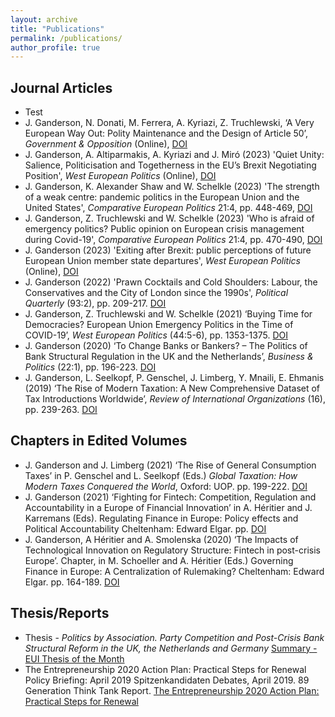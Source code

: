 ```yaml
---
layout: archive
title: "Publications"
permalink: /publications/
author_profile: true
---
```


## Journal Articles

* Test
* J. Ganderson, N. Donati, M. Ferrera, A. Kyriazi, Z. Truchlewski, ‘A Very European Way Out: Polity Maintenance and the Design of Article 50’, _Government & Opposition_ (Online), [DOI](https://doi.org/10.1017/gov.2023.44 "Article 50")
* J. Ganderson, A. Altiparmakis, A. Kyriazi and J. Miró (2023) 'Quiet Unity: Salience, Politicisation and Togetherness in the EU’s Brexit Negotiating Position', _West European Politics_ (Online), [DOI](https://doi.org/10.1080/01402382.2023.2264717 "Quiet Unity")
* J. Ganderson, K. Alexander Shaw and W. Schelkle (2023) 'The strength of a weak centre: pandemic politics in the European Union and the United States', _Comparative European Politics_ 21:4, pp. 448-469, [DOI](https://doi.org/10.1057/s41295-023-00328-6 "Strength of a Weak Centre")
* J. Ganderson, Z. Truchlewski and W. Schelkle (2023) 'Who is afraid of emergency politics? Public opinion on European crisis management during Covid-19', _Comparative European Politics_ 21:4, pp. 470-490, [DOI](https://doi.org/10.1057/s41295-023-00329-5 "Who's Afraid of Emergency Politics?")
* J. Ganderson (2023) 'Exiting after Brexit: public perceptions of future European Union member state departures', _West European Politics_ (Online), [DOI](https://10.1080/01402382.2022.2164135 "Exiting after Brexit") 
* J. Ganderson (2022) 'Prawn Cocktails and Cold Shoulders: Labour, the Conservatives and the City of London since the 1990s', _Political Quarterly_ (93:2), pp. 209-217. [DOI](https://doi.org/10.1111/1467-923X.13137 "Prawn Cocktails and Cold Shoulders") 
* J. Ganderson, Z. Truchlewski and W. Schelkle (2021) ‘Buying Time for Democracies? European Union Emergency Politics in the Time of COVID-19’, _West European Politics_ (44:5-6), pp. 1353-1375. [DOI](https://doi.org/10.1080/01402382.2021.1916723 "Buying Time for Democracies?") 
* J. Ganderson (2020) ‘To Change Banks or Bankers? – The Politics of Bank Structural Regulation in the UK and the Netherlands’, _Business & Politics_ (22:1), pp. 196-223. [DOI](https://doi:10.1017/bap.2019.34 "To Change Banks or Bankers?")
* J. Ganderson, L. Seelkopf, P. Genschel, J. Limberg, Y. Mnaili, E. Ehmanis (2019) ‘The Rise of Modern Taxation: A New Comprehensive Dataset of Tax Introductions Worldwide’, _Review of International Organizations_ (16), pp. 239-263. [DOI](https://doi.org/10.1007/s11558-019-09359-9 "The Rise of Modern Taxation") 

## Chapters in Edited Volumes

* J. Ganderson and J. Limberg (2021) ‘The Rise of General Consumption Taxes’ in P. Genschel and L. Seelkopf (Eds.) _Global Taxation: How Modern Taxes Conquered the World_, Oxford: UOP. pp. 199-222. [DOI](https://doi.org/10.1093/oso/9780192897572.003.0009 "The Rise of General Consumption Taxes")
* J. Ganderson (2021) ‘Fighting for Fintech: Competition, Regulation and Accountability in a Europe of Financial Innovation’ in A. Héritier and J. Karremans (Eds). Regulating Finance in Europe: Policy effects and Political Accountability Cheltenham: Edward Elgar. pp.  [DOI](https://doi.org/10.4337/9781800379596.00013 "Fighting for Fintech")
* J. Ganderson, A Héritier and A. Smolenska (2020) ‘The Impacts of Technological Innovation on Regulatory Structure: Fintech in post-crisis Europe’. Chapter, in M. Schoeller and A. Héritier (Eds.) Governing Finance in Europe: A Centralization of Rulemaking? Cheltenham: Edward Elgar. pp. 164-189. [DOI](https://doi.org/10.4337/9781839101120.00017 "The Impacts of Technological Innovation on Regulatory Structure")

## Thesis/Reports

* Thesis - _Politics by Association. Party Competition and Post-Crisis Bank Structural Reform in the UK, the Netherlands and Germany_ [Summary - EUI Thesis of the Month](https://www.eui.eu/DepartmentsAndCentres/PoliticalAndSocialSciences/ResearchAndTeaching/Theses/Thesis-of-the-month-DETAILS#GandersonSummary "Thesis Summary")
* The Entrepreneurship 2020 Action Plan: Practical Steps for Renewal
Policy Briefing: April 2019 Spitzenkandidaten Debates, April 2019. 89 Generation Think Tank Report. [The Entrepreneurship 2020 Action Plan: Practical Steps for Renewal](https://89initiative.com/wp-content/uploads/2019/04/Start-ups-innovation-report.pdf "The Enrepreneurship 2020 Action Plan")
